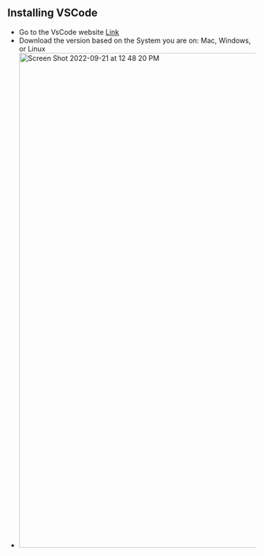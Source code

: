 ## Installing VSCode ##
* Go to the VsCode website [Link](https://code.visualstudio.com/)
* Download the version based on the System you are on: Mac, Windows, or Linux
* <img width="1004" alt="Screen Shot 2022-09-21 at 12 48 20 PM" src="https://user-images.githubusercontent.com/33361265/212430654-1a23d0a7-b499-4538-91da-4c0fe68049df.png">

